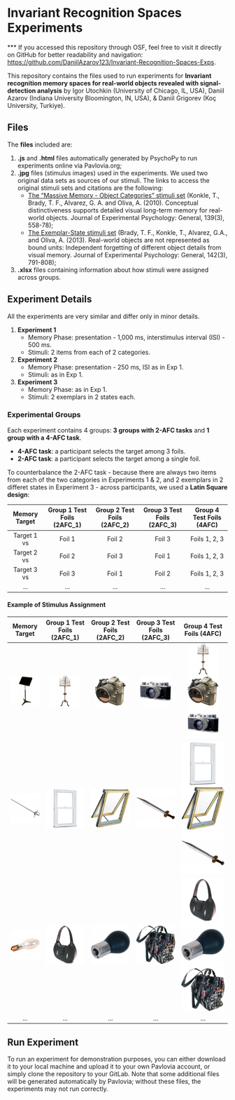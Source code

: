 # Invariant Recognition Spaces Experiments

*** If you accessed this repository through OSF, feel free to visit it directly on GitHub for better readability and navigation: https://github.com/DaniilAzarov123/Invariant-Recognition-Spaces-Exps.

This repository contains the files used to run experiments for **Invariant recognition memory spaces for real-world objects revealed with signal-detection analysis** by Igor Utochkin (University of Chicago, IL, USA),  Daniil Azarov (Indiana University Bloomington, IN, USA), & Daniil Grigorev (Koç University, Turkiye).

## Files

The **files** included are:
1. **.js** and **.html** files automatically generated by PsychoPy to run experiments online via Pavlovia.org;
2. **.jpg** files (stimulus images) used in the experiments. We used two original data sets as sources of our stimuli. The links to access the original stimuli sets and citations are the following:
   - [The “Massive Memory - Object Categories” stimuli set](https://bradylab.ucsd.edu/stimuli.html) (Konkle, T., Brady, T. F., Alvarez, G. A. and Oliva, A. (2010). Conceptual distinctiveness supports detailed visual long-term memory for real-world objects. Journal of Experimental Psychology: General, 139(3), 558-78);
   -  [The Exemplar-State stimuli set](https://bradylab.ucsd.edu/stimuli.html) (Brady, T. F., Konkle, T., Alvarez, G.A., and Oliva, A. (2013). Real-world objects are not represented as bound units: Independent forgetting of different object details from visual memory. Journal of Experimental Psychology: General, 142(3), 791-808);
4. **.xlsx** files containing information about how stimuli were assigned across groups.

## Experiment Details

All the experiments are very similar and differ only in minor details.

1. **Experiment 1**
   - Memory Phase: presentation - 1,000 ms, interstimulus interval (ISI) - 500 ms.
   - Stimuli: 2 items from each of 2 categories.
2. **Experiment 2**
   - Memory Phase: presentation - 250 ms, ISI as in Exp 1.
   - Stimuli: as in Exp 1.
3. **Experiment 3**
   - Memory Phase: as in Exp 1.
   - Stimuli: 2 exemplars in 2 states each.

### Experimental Groups

Each experiment contains 4 groups: **3 groups with 2-AFC tasks** and **1 group with a 4-AFC task**.
- **4-AFC task**: a participant selects the target among 3 foils.
- **2-AFC task**: a participant selects the target among a single foil.

To counterbalance the 2-AFC task - because there are always two items from each of the two categories in Experiments 1 & 2, and 2 exemplars in 2 differet states in Experiment 3 - across participants, we used a **Latin Square design**:

|Memory Target | Group 1 Test Foils (2AFC_1)| Group 2 Test Foils (2AFC_2)| Group 3 Test Foils (2AFC_3)| Group 4 Test Foils (4AFC)|
|:-----------:|:-----------:|:----------:|:----------:|:----------:|
|Target 1 vs| Foil 1    | Foil 2   | Foil 3   |Foils 1, 2, 3 |
|Target 2 vs| Foil 2    | Foil 3   | Foil 1   |Foils 1, 2, 3 |
|Target 3 vs| Foil 3    | Foil 1   | Foil 2   |Foils 1, 2, 3 |
|...        | ...       | ...      | ...      |...           |

#### Example of Stimulus Assignment

|Memory Target | Group 1 Test Foils (2AFC_1)| Group 2 Test Foils (2AFC_2)| Group 3 Test Foils (2AFC_3)| Group 4 Test Foils (4AFC)|
|:-----------:|:-----------:|:----------:|:----------:|:----------:|
|<img src="Exp1/4afc/resources/AMUSICSTA.jpg" width="70"/>|<img src="Exp1/4afc/resources/AMUSTAND7.jpg" width="70"/>|<img src="Exp1/4afc/resources/DCS315 Camera.jpg" width="70"/>|<img src="Exp1/4afc/resources/ACAMERA29.jpg" width="70"/>|<img src="Exp1/4afc/resources/AMUSTAND7.jpg" width="70"/><img src="Exp1/4afc/resources/DCS315 Camera.jpg" width="70"/><img src="Exp1/4afc/resources/ACAMERA29.jpg" width="70"/>|
|<img src="Exp1/4afc/resources/swords_western_tizona_of_charles_v.jpg" width="100"/>|<img src="Exp1/4afc/resources/69d21be1-3163-4aef-aacd-df4baeab9701_300.jpg" width="100"/>|<img src="Exp1/4afc/resources/6c3c44f0-41f2-41fa-831e-2b89123d0236_300.jpg" width="100"/>|<img src="Exp1/4afc/resources/swords_gladiator_sword_of_tigris.jpg" width="100"/>|<img src="Exp1/4afc/resources/69d21be1-3163-4aef-aacd-df4baeab9701_300.jpg" width="100"/><img src="Exp1/4afc/resources/6c3c44f0-41f2-41fa-831e-2b89123d0236_300.jpg" width="100"/><img src="Exp1/4afc/resources/swords_gladiator_sword_of_tigris.jpg" width="100"/>|
|<img src="Exp1/4afc/resources/replacementbulb2.jpg" width="100"/>|<img src="Exp1/4afc/resources/stingray-leather-hobo-handbag-1.jpg" width="100"/>|<img src="Exp1/4afc/resources/lightbulb28.jpg" width="100"/>|<img src="Exp1/4afc/resources/AHANDBAG6.jpg" width="100"/>|<img src="Exp1/4afc/resources/stingray-leather-hobo-handbag-1.jpg" width="100"/><img src="Exp1/4afc/resources/lightbulb28.jpg" width="100"/><img src="Exp1/4afc/resources/AHANDBAG6.jpg" width="100"/>|
|...        | ...       | ...      | ...      | ...      |

## Run Experiment
To run an experiment for demonstration purposes, you can either download it to your local machine and upload it to your own Pavlovia account, or simply clone the repository to your GitLab. Note that some additional files will be generated automatically by Pavlovia; without these files, the experiments may not run correctly.
